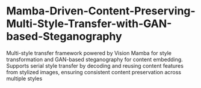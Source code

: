 # Mamba-Driven-Content-Preserving-Multi-Style-Transfer-with-GAN-based-Steganography
Multi-style transfer framework powered by Vision Mamba for style transformation and GAN-based steganography for content embedding. Supports serial style transfer by decoding and reusing content features from stylized images, ensuring consistent content preservation across multiple styles
